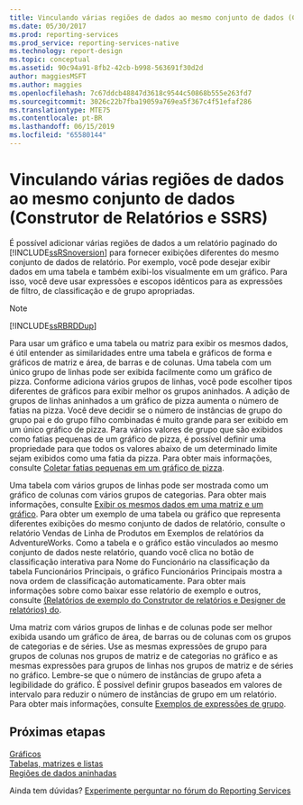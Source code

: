 ```yaml
---
title: Vinculando várias regiões de dados ao mesmo conjunto de dados (Construtor de Relatórios e SSRS) | Microsoft Docs
ms.date: 05/30/2017
ms.prod: reporting-services
ms.prod_service: reporting-services-native
ms.technology: report-design
ms.topic: conceptual
ms.assetid: 90c94a91-8fb2-42cb-b998-563691f30d2d
author: maggiesMSFT
ms.author: maggies
ms.openlocfilehash: 7c67ddcb48847d3618c9544c50868b555e263fd7
ms.sourcegitcommit: 3026c22b7fba19059a769ea5f367c4f51efaf286
ms.translationtype: MTE75
ms.contentlocale: pt-BR
ms.lasthandoff: 06/15/2019
ms.locfileid: "65580144"
---
```

# <a name="linking-multiple-data-regions-to-the-same-dataset-report-builder-and-ssrs"></a>Vinculando várias regiões de dados ao mesmo conjunto de dados (Construtor de Relatórios e SSRS)

É possível adicionar várias regiões de dados a um relatório paginado do [!INCLUDE[ssRSnoversion](../../includes/ssrsnoversion-md.md)] para fornecer exibições diferentes do mesmo conjunto de dados de relatório. Por exemplo, você pode desejar exibir dados em uma tabela e também exibi-los visualmente em um gráfico. Para isso, você deve usar expressões e escopos idênticos para as expressões de filtro, de classificação e de grupo apropriadas.  
  
> [!NOTE]  
>  [!INCLUDE[ssRBRDDup](../../includes/ssrbrddup-md.md)]  
  
 Para usar um gráfico e uma tabela ou matriz para exibir os mesmos dados, é útil entender as similaridades entre uma tabela e gráficos de forma e gráficos de matriz e área, de barras e de colunas. Uma tabela com um único grupo de linhas pode ser exibida facilmente como um gráfico de pizza. Conforme adiciona vários grupos de linhas, você pode escolher tipos diferentes de gráficos para exibir melhor os grupos aninhados. A adição de grupos de linhas aninhados a um gráfico de pizza aumenta o número de fatias na pizza. Você deve decidir se o número de instâncias de grupo do grupo pai e do grupo filho combinadas é muito grande para ser exibido em um único gráfico de pizza. Para vários valores de grupo que são exibidos como fatias pequenas de um gráfico de pizza, é possível definir uma propriedade para que todos os valores abaixo de um determinado limite sejam exibidos como uma fatia da pizza. Para obter mais informações, consulte [Coletar fatias pequenas em um gráfico de pizza](../../reporting-services/report-design/collect-small-slices-on-a-pie-chart-report-builder-and-ssrs.md).  
  
 Uma tabela com vários grupos de linhas pode ser mostrada como um gráfico de colunas com vários grupos de categorias. Para obter mais informações, consulte [Exibir os mesmos dados em uma matriz e um gráfico](../../reporting-services/report-design/display-the-same-data-on-a-matrix-and-a-chart-report-builder.md). Para obter um exemplo de uma tabela ou gráfico que representa diferentes exibições do mesmo conjunto de dados de relatório, consulte o relatório Vendas de Linha de Produtos em Exemplos de relatórios da AdventureWorks. Como a tabela e o gráfico estão vinculados ao mesmo conjunto de dados neste relatório, quando você clica no botão de classificação interativa para Nome do Funcionário na classificação da tabela Funcionários Principais, o gráfico Funcionários Principais mostra a nova ordem de classificação automaticamente. Para obter mais informações sobre como baixar esse relatório de exemplo e outros, consulte [(Relatórios de exemplo do Construtor de relatórios e Designer de relatórios) do](https://go.microsoft.com/fwlink/?LinkId=198283).  
  
 Uma matriz com vários grupos de linhas e de colunas pode ser melhor exibida usando um gráfico de área, de barras ou de colunas com os grupos de categorias e de séries. Use as mesmas expressões de grupo para grupos de colunas nos grupos de matriz e de categorias no gráfico e as mesmas expressões para grupos de linhas nos grupos de matriz e de séries no gráfico. Lembre-se que o número de instâncias de grupo afeta a legibilidade do gráfico. É possível definir grupos baseados em valores de intervalo para reduzir o número de instâncias de grupo em um relatório. Para obter mais informações, consulte [Exemplos de expressões de grupo](../../reporting-services/report-design/group-expression-examples-report-builder-and-ssrs.md).  
  
## <a name="next-steps"></a>Próximas etapas

[Gráficos](../../reporting-services/report-design/charts-report-builder-and-ssrs.md)   
[Tabelas, matrizes e listas](../../reporting-services/report-design/tables-matrices-and-lists-report-builder-and-ssrs.md)   
[Regiões de dados aninhadas](../../reporting-services/report-design/nested-data-regions-report-builder-and-ssrs.md)  

Ainda tem dúvidas? [Experimente perguntar no fórum do Reporting Services](https://go.microsoft.com/fwlink/?LinkId=620231)
